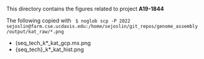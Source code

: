 This directory contains the figures related to project **A19-1844**

The following copied with ` $ noglob scp -P 2022 sejoslin@farm.cse.ucdavis.edu:/home/sejoslin/git_repos/genome_assembly/output/kat_raw/*.png`
* (seq_tech_k*_kat_gcp.mx.png
* {seq_tech}_k*_kat_hist.png
